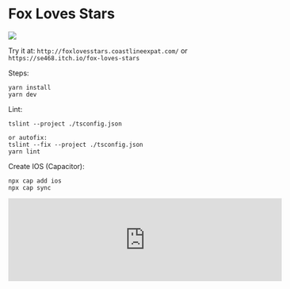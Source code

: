 # Fox Loves Stars
![](https://github.com/se468/first-game-typescript-port/workflows/CI/badge.svg)

Try it at:
`http://foxlovesstars.coastlineexpat.com/`
or 
`https://se468.itch.io/fox-loves-stars`


Steps:
```
yarn install
yarn dev
```

Lint:
```
tslint --project ./tsconfig.json

or autofix:
tslint --fix --project ./tsconfig.json
yarn lint
```

Create IOS (Capacitor):
```
npx cap add ios
npx cap sync
```


<iframe frameborder="0" src="https://itch.io/embed/543310" width="552" height="167"><a href="https://se468.itch.io/fox-loves-stars">Fox Loves Stars by se468</a></iframe>